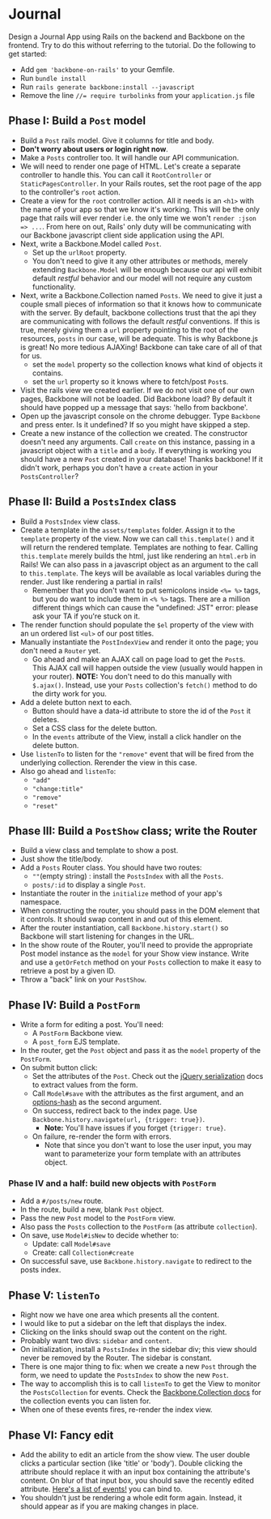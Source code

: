 # Journal

Design a Journal App using Rails on the backend and Backbone on the frontend.
Try to do this without referring to the tutorial. Do the following to get
started:

* Add `gem 'backbone-on-rails'` to your Gemfile.
* Run `bundle install`
* Run `rails generate backbone:install --javascript`
* Remove the line `//= require turbolinks` from your `application.js` file

## Phase I: Build a `Post` model

* Build a `Post` rails model. Give it columns for title and body.
* **Don't worry about users or login right now**.
* Make a `Posts` controller too. It will handle our API communication.
* We will need to render one page of HTML. Let's create a separate
  controller to handle this. You can call it `RootController` or
  `StaticPagesController`. In your Rails routes, set the root page
  of the app to the controller's `root` action.
* Create a view for the `root` controller action. All it needs is an `<h1>` 
  with the name of your app so that we know it's working. This will be the 
  only page that rails will ever render i.e. the only time we won't 
  `render :json => ...`. From here on out, Rails' only duty will be 
  communicating with our Backbone javascript client side application using 
  the API.
* Next, write a Backbone.Model called `Post`.
    * Set up the `urlRoot` property.
    * You don't need to give it any other attributes or methods, merely 
      extending `Backbone.Model` will be enough because our api will 
      exhibit default *restful* behavior and our model will not require 
      any custom functionality.
* Next, write a Backbone.Collection named `Posts`. We need to give it just 
  a couple small pieces of information so that it knows how to communicate 
  with the server. By default, backbone collections trust that the api they 
  are communicating with follows the default *restful* conventions. If this 
  is true, merely giving them a `url` property pointing to the root of the 
  resources, `posts` in our case, will be adequate. This is why Backbone.js 
  is great! No more tedious AJAXing! Backbone can take care of all of that 
  for us. 
    * set the `model` property so the collection knows what kind of
      objects it contains.
    * set the `url` property so it knows where to fetch/post `Post`s.
* Visit the rails view we created earlier. If we do not visit one of our 
  own pages, Backbone will not be loaded. Did Backbone load? By default it 
  should have popped up a message that says: 'hello from backbone'.
* Open up the javascript console on the chrome debugger. Type `Backbone` 
  and press enter. Is it undefined? If so you might have skipped a step.
* Create a new instance of the collection we created. The constructor doesn't 
  need any arguments. Call `create` on this instance, passing in a javascript 
  object with a `title` and a `body`. If everything is working you should 
  have a new `Post` created in your database! Thanks backbone! If it didn't 
  work, perhaps you don't have a `create` action in your `PostsController`?

## Phase II: Build a `PostsIndex` class

* Build a `PostsIndex` view class.
* Create a template in the `assets/templates` folder. Assign it to the 
  `template` property of the view. Now we can call `this.template()` and 
  it will return the rendered template. Templates are nothing to fear. 
  Calling `this.template` merely builds the html, just like rendering an 
  `html.erb` in Rails! We can also pass in a javascript object as an argument 
  to the call to `this.template`. The keys will be available as local 
  variables during the render. Just like rendering a partial in rails!
   * Remember that you don't want to put semicolons inside `<%= %>` tags, 
  but you do want to include them in `<% %>` tags. There are a million 
  different things which can cause the "undefined: JST" error: please ask 
  your TA if you're stuck on it.
* The render function should populate the `$el` property of the view with 
  an un ordered list `<ul>` of our post titles.
* Manually instantiate the `PostIndexView` and render it onto the
  page; you don't need a `Router` yet.
    * Go ahead and make an AJAX call on page load to get the `Post`s.  
      This AJAX call will happen outside the view (usually would happen 
      in your router). **NOTE:** You don't need to do this manually with 
      `$.ajax()`. Instead, use your `Posts` collection's `fetch()` method 
      to do the dirty work for you.
* Add a delete button next to each.
    * Button should have a data-id attribute to store the id of the
      `Post` it deletes.
    * Set a CSS class for the delete button.
    * In the `events` attribute of the View, install a click handler
      on the delete button.
* Use `listenTo` to listen for the `"remove"` event that will be fired 
  from the underlying collection. Rerender the view in this case.
* Also go ahead and `listenTo`:
    * `"add"`
    * `"change:title"`
    * `"remove"`
    * `"reset"`

## Phase III: Build a `PostShow` class; write the Router

* Build a view class and template to show a post.
* Just show the title/body.
* Add a `Posts` Router class. You should have two routes:
    * `""`(empty string) : install the `PostsIndex` with all the `Posts`.
    * `posts/:id` to display a single `Post`.
* Instantiate the router in the `initialize` method of your app's namespace.
* When constructing the router, you should pass in the DOM
  element that it controls. It should swap content in and out of this
  element.
* After the router instantiation, call `Backbone.history.start()` so
  Backbone will start listening for changes in the URL.
* In the show route of the Router, you'll need to provide the appropriate
  Post model instance as the `model` for your Show view instance. Write and
  use a `getOrFetch` method on your `Posts` collection to make it easy
  to retrieve a post by a given ID.
* Throw a "back" link on your `PostShow`.

## Phase IV: Build a `PostForm`

* Write a form for editing a post. You'll need:
    * A `PostForm` Backbone view.
    * A `post_form` EJS template.
* In the router, get the `Post` object and pass it as the `model`
  property of the `PostForm`.
* On submit button click:
    * Set the attributes of the `Post`. Check out the
      [jQuery serialization][jquery-serialize] docs to extract values
      from the form.
    * Call `Model#save` with the attributes as the first argument, and an 
      [options-hash][model-save] as the second argument.
    * On success, redirect back to the index page. Use
      `Backbone.history.navigate(url, {trigger: true})`.
      * **Note:** You'll have issues if you forget `{trigger: true}`.
    * On failure, re-render the form with errors.
      * Note that since you don't want to lose the user input, you may
      want to parameterize your form template with an attributes
      object.

[model-save]: http://backbonejs.org/#Model-save
[jquery-serialize]: https://github.com/appacademy/js-curriculum/blob/master/w6d5/ajax-remote-forms.md
[router-docs]: http://backbonejs.org/#Router-navigate

### Phase IV and a half: build new objects with `PostForm`

* Add a `#/posts/new` route.
* In the route, build a new, blank `Post` object.
* Pass the new `Post` model to the `PostForm` view.
* Also pass the `Posts` collection to the `PostForm` (as attribute
  `collection`).
* On save, use `Model#isNew` to decide whether to:
    * Update: call `Model#save`
    * Create: call `Collection#create`
* On successful save, use `Backbone.history.navigate` to redirect to
  the posts index.

## Phase V: `listenTo`

* Right now we have one area which presents all the content.
* I would like to put a sidebar on the left that displays the index.
* Clicking on the links should swap out the content on the right.
* Probably want two divs: `sidebar` and `content`.
* On initialization, install a `PostsIndex` in the sidebar div;
  this view should never be removed by the Router. The sidebar is
  constant.
* There is one major thing to fix: when we create a new `Post` through
  the form, we need to update the `PostsIndex` to show the new
  `Post`.
* The way to accomplish this is to call `listenTo` to get the View to
  monitor the `PostsCollection` for events. Check the
  [Backbone.Collection docs][backbone-collection] for the collection
  events you can listen for.
* When one of these events fires, re-render the index view.

[backbone-collection]: http://backbonejs.org/#Collection

## Phase VI: Fancy edit

* Add the ability to edit an article from the show view. The user double 
  clicks a particular section (like 'title' or 'body'). Double clicking 
  the attribute should replace it with an input box containing the attribute's
  content. On blur of that input box, you should save the recently 
  edited attribute. [Here's a list of events!][js-events] you can bind to.
* You shouldn't just be rendering a whole edit form
  again. Instead, it should appear as if you are making changes
  in place.

[js-events]: https://developer.mozilla.org/en-US/docs/Web/Reference/Events
